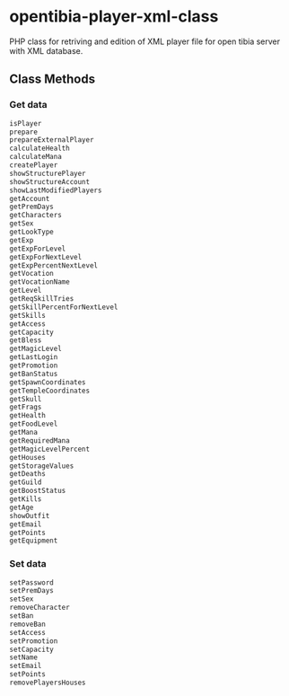 # opentibia-player-xml-class

PHP class for retriving and edition of XML player file for open tibia server with XML database.

## Class Methods

### Get data

```php
isPlayer
prepare
prepareExternalPlayer
calculateHealth
calculateMana
createPlayer
showStructurePlayer
showStructureAccount
showLastModifiedPlayers
getAccount
getPremDays
getCharacters
getSex
getLookType
getExp
getExpForLevel
getExpForNextLevel
getExpPercentNextLevel
getVocation
getVocationName
getLevel
getReqSkillTries
getSkillPercentForNextLevel
getSkills
getAccess
getCapacity
getBless
getMagicLevel
getLastLogin
getPromotion
getBanStatus
getSpawnCoordinates
getTempleCoordinates
getSkull
getFrags
getHealth
getFoodLevel
getMana
getRequiredMana
getMagicLevelPercent
getHouses
getStorageValues
getDeaths
getGuild
getBoostStatus
getKills
getAge
showOutfit
getEmail
getPoints
getEquipment

```

### Set data

```php
setPassword
setPremDays
setSex
removeCharacter
setBan
removeBan
setAccess
setPromotion
setCapacity
setName
setEmail
setPoints
removePlayersHouses

```

